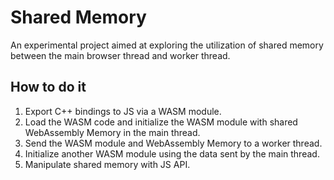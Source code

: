 # Shared Memory

An experimental project aimed at exploring the utilization of shared memory between the main browser thread and worker thread.

## How to do it
1. Export C++ bindings to JS via a WASM module.
2. Load the WASM code and initialize the WASM module with shared WebAssembly Memory in the main thread.
3. Send the WASM module and WebAssembly Memory to a worker thread.
4. Initialize another WASM module using the data sent by the main thread.
5. Manipulate shared memory with JS API.
